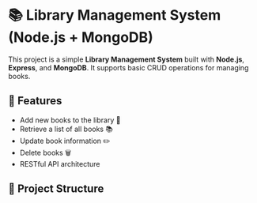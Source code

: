 # 📚 Library Management System (Node.js + MongoDB)

This project is a simple **Library Management System** built with **Node.js**, **Express**, and **MongoDB**. It supports basic CRUD operations for managing books.

## 🚀 Features

- Add new books to the library 📘
- Retrieve a list of all books 📚
- Update book information ✏️
- Delete books 🗑️
- RESTful API architecture

## 🧩 Project Structure

